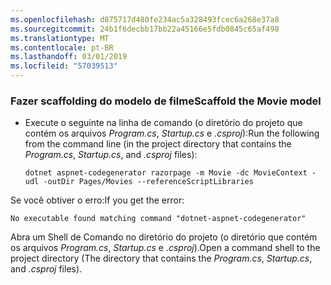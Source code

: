 ```yaml
---
ms.openlocfilehash: d875717d480fe234ac5a328493fcec6a268e37a8
ms.sourcegitcommit: 24b1f6decbb17bb22a45166e5fdb0845c65af498
ms.translationtype: MT
ms.contentlocale: pt-BR
ms.lasthandoff: 03/01/2019
ms.locfileid: "57039513"
---
```

<a name="scaffold"></a>
### <a name="scaffold-the-movie-model"></a><span data-ttu-id="57c78-101">Fazer scaffolding do modelo de filme</span><span class="sxs-lookup"><span data-stu-id="57c78-101">Scaffold the Movie model</span></span>

* <span data-ttu-id="57c78-102">Execute o seguinte na linha de comando (o diretório do projeto que contém os arquivos *Program.cs*, *Startup.cs* e *.csproj*):</span><span class="sxs-lookup"><span data-stu-id="57c78-102">Run the following from the command line (in the project directory that contains the *Program.cs*, *Startup.cs*, and *.csproj* files):</span></span>

  ```console
  dotnet aspnet-codegenerator razorpage -m Movie -dc MovieContext -udl -outDir Pages/Movies --referenceScriptLibraries
  ```

<span data-ttu-id="57c78-103">Se você obtiver o erro:</span><span class="sxs-lookup"><span data-stu-id="57c78-103">If you get the error:</span></span>
  ```
No executable found matching command "dotnet-aspnet-codegenerator"
  ```

<span data-ttu-id="57c78-104">Abra um Shell de Comando no diretório do projeto (o diretório que contém os arquivos *Program.cs*, *Startup.cs* e *.csproj*).</span><span class="sxs-lookup"><span data-stu-id="57c78-104">Open a command shell to the project directory (The directory that contains the *Program.cs*, *Startup.cs*, and *.csproj* files).</span></span>

